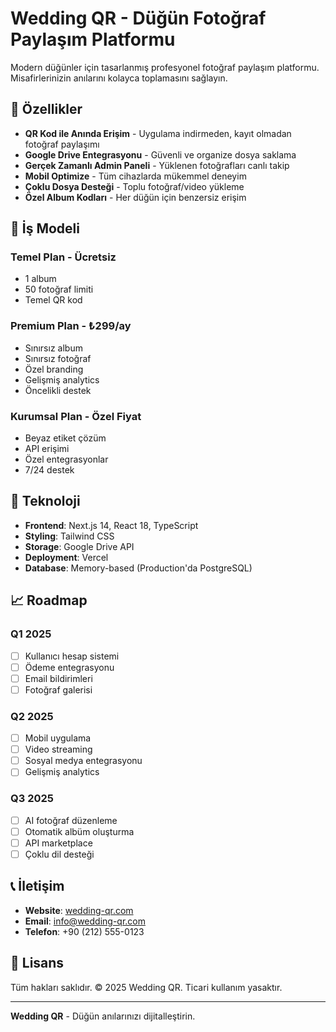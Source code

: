 # Wedding QR - Düğün Fotoğraf Paylaşım Platformu

Modern düğünler için tasarlanmış profesyonel fotoğraf paylaşım platformu. Misafirlerinizin anılarını kolayca toplamasını sağlayın.

## 🎯 Özellikler

- **QR Kod ile Anında Erişim** - Uygulama indirmeden, kayıt olmadan fotoğraf paylaşımı
- **Google Drive Entegrasyonu** - Güvenli ve organize dosya saklama
- **Gerçek Zamanlı Admin Paneli** - Yüklenen fotoğrafları canlı takip
- **Mobil Optimize** - Tüm cihazlarda mükemmel deneyim
- **Çoklu Dosya Desteği** - Toplu fotoğraf/video yükleme
- **Özel Album Kodları** - Her düğün için benzersiz erişim

## 🏢 İş Modeli

### Temel Plan - Ücretsiz
- 1 album
- 50 fotoğraf limiti
- Temel QR kod

### Premium Plan - ₺299/ay
- Sınırsız album
- Sınırsız fotoğraf
- Özel branding
- Gelişmiş analytics
- Öncelikli destek

### Kurumsal Plan - Özel Fiyat
- Beyaz etiket çözüm
- API erişimi
- Özel entegrasyonlar
- 7/24 destek

## 🚀 Teknoloji

- **Frontend**: Next.js 14, React 18, TypeScript
- **Styling**: Tailwind CSS
- **Storage**: Google Drive API
- **Deployment**: Vercel
- **Database**: Memory-based (Production'da PostgreSQL)

## 📈 Roadmap

### Q1 2025
- [ ] Kullanıcı hesap sistemi
- [ ] Ödeme entegrasyonu
- [ ] Email bildirimleri
- [ ] Fotoğraf galerisi

### Q2 2025
- [ ] Mobil uygulama
- [ ] Video streaming
- [ ] Sosyal medya entegrasyonu
- [ ] Gelişmiş analytics

### Q3 2025
- [ ] AI fotoğraf düzenleme
- [ ] Otomatik albüm oluşturma
- [ ] API marketplace
- [ ] Çoklu dil desteği

## 📞 İletişim

- **Website**: [wedding-qr.com](https://wedding-qr.com)
- **Email**: info@wedding-qr.com
- **Telefon**: +90 (212) 555-0123

## 📄 Lisans

Tüm hakları saklıdır. © 2025 Wedding QR. Ticari kullanım yasaktır.

---

**Wedding QR** - Düğün anılarınızı dijitalleştirin.